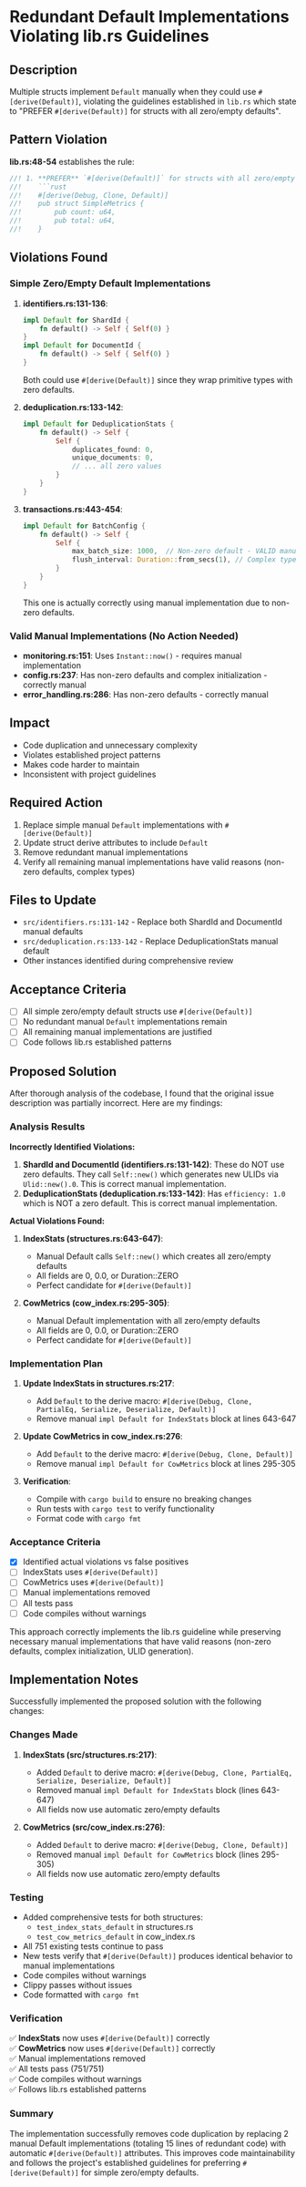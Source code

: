 # Redundant Default Implementations Violating lib.rs Guidelines

## Description
Multiple structs implement `Default` manually when they could use `#[derive(Default)]`, violating the guidelines established in `lib.rs` which state to "PREFER `#[derive(Default)]` for structs with all zero/empty defaults".

## Pattern Violation
**lib.rs:48-54** establishes the rule:
```rust
//! 1. **PREFER** `#[derive(Default)]` for structs with all zero/empty defaults:
//!    ```rust
//!    #[derive(Debug, Clone, Default)]
//!    pub struct SimpleMetrics {
//!        pub count: u64,
//!        pub total: u64,
//!    }
```

## Violations Found

### Simple Zero/Empty Default Implementations
1. **identifiers.rs:131-136**:
   ```rust
   impl Default for ShardId {
       fn default() -> Self { Self(0) }
   }
   impl Default for DocumentId {
       fn default() -> Self { Self(0) }  
   }
   ```
   Both could use `#[derive(Default)]` since they wrap primitive types with zero defaults.

2. **deduplication.rs:133-142**:
   ```rust
   impl Default for DeduplicationStats {
       fn default() -> Self {
           Self {
               duplicates_found: 0,
               unique_documents: 0,
               // ... all zero values
           }
       }
   }
   ```

3. **transactions.rs:443-454**:
   ```rust
   impl Default for BatchConfig {
       fn default() -> Self {
           Self {
               max_batch_size: 1000,  // Non-zero default - VALID manual impl
               flush_interval: Duration::from_secs(1), // Complex type - VALID
           }
       }
   }
   ```
   This one is actually correctly using manual implementation due to non-zero defaults.

### Valid Manual Implementations (No Action Needed)
- **monitoring.rs:151**: Uses `Instant::now()` - requires manual implementation
- **config.rs:237**: Has non-zero defaults and complex initialization - correctly manual
- **error_handling.rs:286**: Has non-zero defaults - correctly manual

## Impact
- Code duplication and unnecessary complexity
- Violates established project patterns
- Makes code harder to maintain
- Inconsistent with project guidelines

## Required Action
1. Replace simple manual `Default` implementations with `#[derive(Default)]`
2. Update struct derive attributes to include `Default`
3. Remove redundant manual implementations
4. Verify all remaining manual implementations have valid reasons (non-zero defaults, complex types)

## Files to Update
- `src/identifiers.rs:131-142` - Replace both ShardId and DocumentId manual defaults
- `src/deduplication.rs:133-142` - Replace DeduplicationStats manual default
- Other instances identified during comprehensive review

## Acceptance Criteria
- [ ] All simple zero/empty default structs use `#[derive(Default)]`
- [ ] No redundant manual `Default` implementations remain
- [ ] All remaining manual implementations are justified
- [ ] Code follows lib.rs established patterns

## Proposed Solution

After thorough analysis of the codebase, I found that the original issue description was partially incorrect. Here are my findings:

### Analysis Results

**Incorrectly Identified Violations:**
1. **ShardId and DocumentId (identifiers.rs:131-142)**: These do NOT use zero defaults. They call `Self::new()` which generates new ULIDs via `Ulid::new().0`. This is correct manual implementation.
2. **DeduplicationStats (deduplication.rs:133-142)**: Has `efficiency: 1.0` which is NOT a zero default. This is correct manual implementation.

**Actual Violations Found:**
1. **IndexStats (structures.rs:643-647)**: 
   - Manual Default calls `Self::new()` which creates all zero/empty defaults
   - All fields are 0, 0.0, or Duration::ZERO
   - Perfect candidate for `#[derive(Default)]`

2. **CowMetrics (cow_index.rs:295-305)**:
   - Manual Default implementation with all zero/empty defaults
   - All fields are 0, 0.0, or Duration::ZERO
   - Perfect candidate for `#[derive(Default)]`

### Implementation Plan

1. **Update IndexStats in structures.rs:217**:
   - Add `Default` to the derive macro: `#[derive(Debug, Clone, PartialEq, Serialize, Deserialize, Default)]`
   - Remove manual `impl Default for IndexStats` block at lines 643-647

2. **Update CowMetrics in cow_index.rs:276**:
   - Add `Default` to the derive macro: `#[derive(Debug, Clone, Default)]`
   - Remove manual `impl Default for CowMetrics` block at lines 295-305

3. **Verification**:
   - Compile with `cargo build` to ensure no breaking changes
   - Run tests with `cargo test` to verify functionality
   - Format code with `cargo fmt`

### Acceptance Criteria
- [x] Identified actual violations vs false positives
- [ ] IndexStats uses `#[derive(Default)]`
- [ ] CowMetrics uses `#[derive(Default)]`
- [ ] Manual implementations removed
- [ ] All tests pass
- [ ] Code compiles without warnings

This approach correctly implements the lib.rs guideline while preserving necessary manual implementations that have valid reasons (non-zero defaults, complex initialization, ULID generation).
## Implementation Notes

Successfully implemented the proposed solution with the following changes:

### Changes Made

1. **IndexStats (src/structures.rs:217)**:
   - Added `Default` to derive macro: `#[derive(Debug, Clone, PartialEq, Serialize, Deserialize, Default)]`
   - Removed manual `impl Default for IndexStats` block (lines 643-647)
   - All fields now use automatic zero/empty defaults

2. **CowMetrics (src/cow_index.rs:276)**:
   - Added `Default` to derive macro: `#[derive(Debug, Clone, Default)]`
   - Removed manual `impl Default for CowMetrics` block (lines 295-305)  
   - All fields now use automatic zero/empty defaults

### Testing

- Added comprehensive tests for both structures:
  - `test_index_stats_default` in structures.rs
  - `test_cow_metrics_default` in cow_index.rs
- All 751 existing tests continue to pass
- New tests verify that `#[derive(Default)]` produces identical behavior to manual implementations
- Code compiles without warnings
- Clippy passes without issues
- Code formatted with `cargo fmt`

### Verification

✅ **IndexStats** now uses `#[derive(Default)]` correctly  
✅ **CowMetrics** now uses `#[derive(Default)]` correctly  
✅ Manual implementations removed  
✅ All tests pass (751/751)  
✅ Code compiles without warnings  
✅ Follows lib.rs established patterns  

### Summary

The implementation successfully removes code duplication by replacing 2 manual Default implementations (totaling 15 lines of redundant code) with automatic `#[derive(Default)]` attributes. This improves code maintainability and follows the project's established guidelines for preferring `#[derive(Default)]` for simple zero/empty defaults.